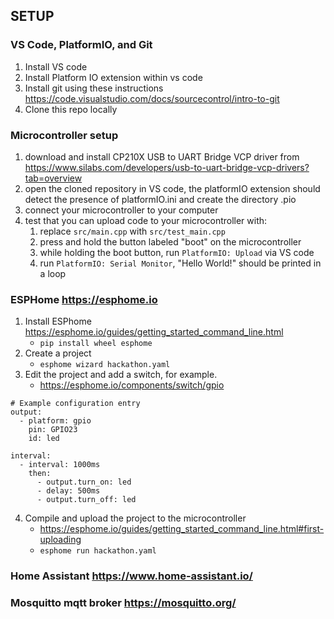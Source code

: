## SETUP

### VS Code, PlatformIO, and Git

1. Install VS code
2. Install Platform IO extension within vs code
3. Install git using these instructions https://code.visualstudio.com/docs/sourcecontrol/intro-to-git
4. Clone this repo locally


### Microcontroller setup
1. download and install CP210X USB to UART Bridge VCP driver from https://www.silabs.com/developers/usb-to-uart-bridge-vcp-drivers?tab=overview
2. open the cloned repository in VS code, the platformIO extension should detect the presence of platformIO.ini and create the directory .pio
3. connect your microcontroller to your computer
4. test that you can upload code to your microcontroller with:
    1. replace `src/main.cpp` with `src/test_main.cpp`
    1. press and hold the button labeled "boot" on the microcontroller
    2. while holding the boot button, run `PlatformIO: Upload` via VS code
    3. run `PlatformIO: Serial Monitor`, "Hello World!" should be printed in a loop

### ESPHome https://esphome.io
1. Install ESPhome https://esphome.io/guides/getting_started_command_line.html
    - `pip install wheel esphome`
2. Create a project
    - `esphome wizard hackathon.yaml`
3. Edit the project and add a switch, for example.
    - https://esphome.io/components/switch/gpio
```
# Example configuration entry
output:
  - platform: gpio
    pin: GPIO23
    id: led

interval:
  - interval: 1000ms
    then:
      - output.turn_on: led
      - delay: 500ms
      - output.turn_off: led
```
4. Compile and upload the project to the microcontroller
    - https://esphome.io/guides/getting_started_command_line.html#first-uploading
    - `esphome run hackathon.yaml`

### Home Assistant https://www.home-assistant.io/
### Mosquitto mqtt broker https://mosquitto.org/